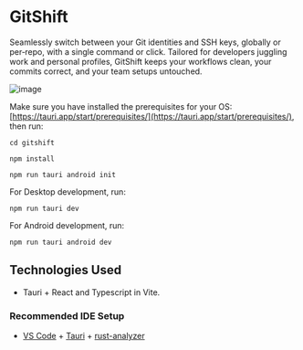# GitShift

Seamlessly switch between your Git identities and SSH keys, globally or per‐repo, with a single command or click. Tailored for developers juggling work and personal profiles, GitShift keeps your workflows clean, your commits correct, and your team setups untouched.

![image](https://github.com/user-attachments/assets/419882cd-9840-4ef1-a18c-18227e333a3e)

Make sure you have installed the prerequisites for your OS: [https://tauri.app/start/prerequisites/](https://tauri.app/start/prerequisites/), then run:

```shell
cd gitshift
```

```shell
npm install
```

```shell
npm run tauri android init
```

For Desktop development, run:

```shell
npm run tauri dev
```

For Android development, run:

```shell
npm run tauri android dev
```

## Technologies Used

- Tauri + React and Typescript in Vite.

### Recommended IDE Setup

- [VS Code](https://code.visualstudio.com/) + [Tauri](https://marketplace.visualstudio.com/items?itemName=tauri-apps.tauri-vscode) + [rust-analyzer](https://marketplace.visualstudio.com/items?itemName=rust-lang.rust-analyzer)
